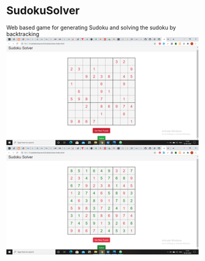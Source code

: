 # SudokuSolver
Web based game for generating Sudoku and solving the sudoku by backtracking
![Sudoku Board](https://github.com/jadhav1vaibhav/SudokuSolver/blob/master/Screenshot%20(6).png)
![Solved Sudoku](https://github.com/jadhav1vaibhav/SudokuSolver/blob/master/Screenshot%20(7).png)
